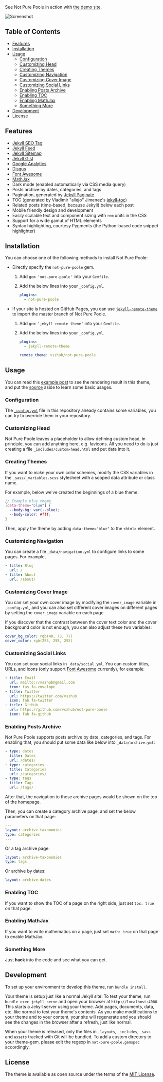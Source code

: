 See Not Pure Poole in action with [the demo site](https://vszhub.github.io/not-pure-poole/).

![Screenshot](screenshot.png)

## Table of Contents <!-- omit in toc -->

- [Features](#features)
- [Installation](#installation)
- [Usage](#usage)
  - [Configuration](#configuration)
  - [Customizing Head](#customizing-head)
  - [Creating Themes](#creating-themes)
  - [Customizing Navigation](#customizing-navigation)
  - [Customizing Cover Image](#customizing-cover-image)
  - [Customizing Social Links](#customizing-social-links)
  - [Enabling Posts Archive](#enabling-posts-archive)
  - [Enabling TOC](#enabling-toc)
  - [Enabling MathJax](#enabling-mathjax)
  - [Something More](#something-more)
- [Development](#development)
- [License](#license)

## Features

- [Jekyll SEO Tag](https://github.com/jekyll/jekyll-seo-tag)
- [Jekyll Feed](https://github.com/jekyll/jekyll-feed)
- [Jekyll Sitemap](https://github.com/jekyll/jekyll-sitemap)
- [Jekyll Gist](https://github.com/jekyll/jekyll-gist)
- [Google Analytics](https://analytics.google.com/)
- [Disqus](https://disqus.com/)
- [Font Awesome](https://fontawesome.com/)
- [MathJax](https://www.mathjax.org/)
- Dark mode (enabled automatically via CSS media query)
- Posts archive by dates, categories, and tags
- Pagination, generated by [Jekyll Paginate](https://github.com/jekyll/jekyll-paginate)
- TOC (generated by Vladimir "allejo" Jimenez's [jekyll-toc](https://github.com/allejo/jekyll-toc))
- Related posts (time-based, because Jekyll) below each post
- Mobile friendly design and development
- Easily scalable text and component sizing with `rem` units in the CSS
- Support for a wide gamut of HTML elements
- Syntax highlighting, courtesy Pygments (the Python-based code snippet highlighter)

## Installation

You can choose one of the following methods to install Not Pure Poole:

- Directly specify the `not-pure-poole` gem.

    1. Add `gem 'not-pure-poole'` into your `Gemfile`.
    2. Add the below lines into your `_config.yml`.

        ```yml
        plugins:
          - not-pure-poole
        ```

- If your site is hosted on GitHub Pages, you can use [`jekyll-remote-theme`](https://github.com/benbalter/jekyll-remote-theme) to import the master branch of Not Pure Poole.

    1. Add `gem 'jekyll-remote-theme'` into your `Gemfile`.
    2. Add the below lines into your `_config.yml`.

        ```yml
        plugins:
          - jekyll-remote-theme

        remote_theme: vszhub/not-pure-poole
        ```

## Usage

You can read this [example post](https://vszhub.github.io/not-pure-poole/2020/09/29/welcome-to-not-pure-poole/) to see the rendering result in this theme, and put the [source](_posts/2020-09-29-welcome-to-not-pure-poole.md) aside to learn some basic usages.

### Configuration

The [`_config.yml`](_config.yml) file in this repository already contains some variables, you can try to override them in your repository.

### Customizing Head

Not Pure Poole leaves a placeholder to allow defining custom head, in principle, you can add anything here, e.g. favicons. All you need to do is just creating a file `_includes/custom-head.html` and put data into it.

### Creating Themes

If you want to make your own color schemes, modify the CSS variables in the `_sass/_variables.scss` stylesheet with a scoped data attribute or class name.

For example, below we've created the beginnings of a blue theme:

```scss
// Example blue theme
[data-theme="blue"] {
  --body-bg: var(--blue);
  --body-color: #fff;
}
```

Then, apply the theme by adding `data-theme="blue"` to the `<html>` element.

### Customizing Navigation

You can create a file `_data/navigation.yml` to configure links to some pages. For example,

```yml
- title: Blog
  url: /
- title: About
  url: /about/
```

### Customizing Cover Image

You can set your own cover image by modifying the `cover_image` variable in `_config.yml`, and you can also set different cover images on different pages by setting the `cover_image` variable on each page.

If you discover that the contrast between the cover text color and the cover background color is not enough, you can also adjust these two variables:

```yml
cover_bg_color: rgb(40, 73, 77)
cover_color: rgb(255, 255, 255)
```

### Customizing Social Links

You can set your social links in `_data/social.yml`. You can custom titles, URLs, and icons (only support [Font Awesome](https://fontawesome.com/) currently), for example:

```yml
- title: Email
  url: mailto://vszhub@gmail.com
  icon: fas fa-envelope
- title: Twitter
  url: https://twitter.com/vszhub
  icon: fab fa-twitter
- title: GitHub
  url: https://github.com/vszhub/not-pure-poole
  icon: fab fa-github
```

### Enabling Posts Archive

Not Pure Poole supports posts archive by date, categories, and tags. For enabling that, you should put some data like below into `_data/archive.yml`:

```yml
- type: dates
  title: Dates
  url: /dates/
- type: categories
  title: Categories
  url: /categories/
- type: tags
  title: Tags
  url: /tags/
```

After that, the navigation to these archive pages would be shown on the top of the homepage.

Then, you can create a category archive page, and set the below parameters on that page:

```yml
---
layout: archive-taxonomies
type: categories
---
```

Or a tag archive page:

```yml
layout: archive-taxonomies
type: tags
```

Or archive by dates:

```yml
layout: archive-dates
```

### Enabling TOC

If you want to show the TOC of a page on the right side, just set `toc: true` on that page.

### Enabling MathJax

If you want to write mathematics on a page, just set `math: true` on that page to enable MathJax.

### Something More

Just **hack** into the code and see what you can get.

## Development

To set up your environment to develop this theme, run `bundle install`.

Your theme is setup just like a normal Jekyll site! To test your theme, run `bundle exec jekyll serve` and open your browser at `http://localhost:4000`. This starts a Jekyll server using your theme. Add pages, documents, data, etc. like normal to test your theme's contents. As you make modifications to your theme and to your content, your site will regenerate and you should see the changes in the browser after a refresh, just like normal.

When your theme is released, only the files in `_layouts`, `_includes`, `_sass` and `assets` tracked with Git will be bundled.
To add a custom directory to your theme-gem, please edit the regexp in `not-pure-poole.gemspec` accordingly.

## License

The theme is available as open source under the terms of the [MIT License](https://opensource.org/licenses/MIT).
